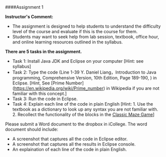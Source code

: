 ####Assignment 1

**Instructor's Comment:** 

+ The assignment is designed to help students to understand the difficulty level of the course and evaluate if this is the course for them.
+ Students may want to seek help from lab session, textbook, office hour, and online learning resources outlined in the syllabus.

**There are 5 tasks in the assignment.**

+ Task 1: Install Java JDK and Eclipse on your computer [Hint: see syllabus]
+ Task 2: Type the code (Line 1-39 Y. Daniel Liang，Introduction to Java programming, Comprehensive Version, 10th Edition, Page 189-190, ) in Eclipse. [Hint, See [Prime Number] (https://en.wikipedia.org/wiki/Prime_number) in Wikipedia if you are not familiar with this concept.]
+ Task 3: Run the code in Eclipse.
+ Task 4: Explain each line of the code in plain English [Hint: 1. Use the textbook as a dictionary to look up any syntax you are not familiar with. 2. Recollect the functionality of the blocks in the [Classic Maze Game](https://studio.code.org/hoc/1)]

Please submit a Word document to the dropbox in iCollege. The word document should include:

+ A screenshot that captures all the code in Eclipse editor.
+ A screenshot that captures all the results in Eclipse console.
+ An explaination of each line of the code in plain English.

